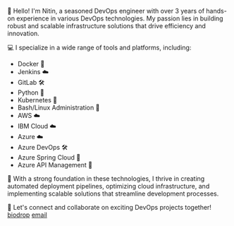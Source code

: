 👋 Hello! I'm Nitin, a seasoned DevOps engineer with over 3 years of hands-on experience in various DevOps technologies. My passion lies in building robust and scalable infrastructure solutions that drive efficiency and innovation.

💻 I specialize in a wide range of tools and platforms, including:

- Docker 🐳
- Jenkins ☁️
- GitLab 🛠️
- Python 🐍
- Kubernetes 🚀
- Bash/Linux Administration 🐧
- AWS ☁️
- IBM Cloud ☁️
- Azure ☁️
- Azure DevOps 🛠️
- Azure Spring Cloud 🌱
- Azure API Management 🚀

🔧 With a strong foundation in these technologies, I thrive in creating automated deployment pipelines, optimizing cloud infrastructure, and implementing scalable solutions that streamline development processes.

🌟 Let's connect and collaborate on exciting DevOps projects together! </br>
[biodrop](https://www.biodrop.io/Vortexdude)
[email](mailto:nitinnamdev456@gmail.com)
